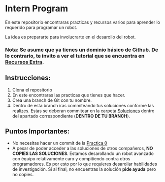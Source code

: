 # Intern Program
En este repositorio encontraras practicas y recursos varios para aprender lo requerido para programar un robot.

La idea es prepararte para involucrarte en el desarollo del robot.

### Nota: Se asume que ya tienes un dominio básico de Github. De lo contrario, te invito a ver el tutorial que se encuentra en [Recursos Extra](https://github.com/Telpochcalli/intern-program/tree/dp/Recursos%20Extra).



## Instrucciones:

1) Clona el repositorio
2) En este encontraras las practicas que tienes que hacer.
3) Crea una branch de Git con tu nombre.
4) Dentro de esta branch iras commiteando tus soluciones conforme las realizes. Estas se deberan commitear en la carpeta [Soluciones](https://github.com/Telpochcalli/intern-program/tree/dp/Soluciones) dentro del apartado correspondiente (**DENTRO DE TU BRANCH**).

## Puntos Importantes:

- No necesitas hacer un commit de la [Practica 0](https://github.com/Telpochcalli/intern-program/tree/dp/Practica0)
- A pesar de poder acceder a las soluciones de otros compañeros, **NO COPIES LAS SOLUCIONES**. Estamos desarollando un robot avanzado con équipo relativamente caro y compitiendo contra otros programadores. Es por esto por lo que requieres desarollar habilidades de investigación. Si al final, no encuentras la solución **pide ayuda** pero no copies.